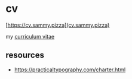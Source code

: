 # cv

[https://cv.sammy.pizza](cv.sammy.pizza)

my [curriculum vitae](https://en.wikipedia.org/wiki/Curriculum_vitae)

## resources

- https://practicaltypography.com/charter.html
